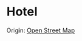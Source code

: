 # Hotel

Origin: [Open Street Map](https://www.notion.so/Open-Street-Map-1391e4e20194449482afd4d0ddf57b88?pvs=21)
